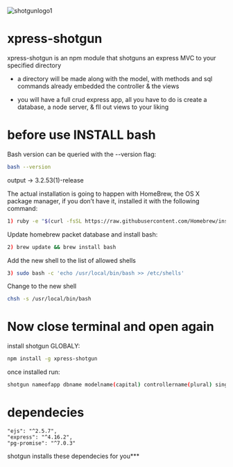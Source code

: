 ![shotgunlogo1](https://user-images.githubusercontent.com/31411569/34085495-c7f82124-e35f-11e7-97de-f0a36cd80ad2.png)


# xpress-shotgun
xpress-shotgun is an npm module that shotguns an express MVC to your specified directory
  
  * a directory will be made along with the model, with methods and sql commands already embedded
    the controller & the views
  
  * you will have a full crud express app, all you have to do is create a database, a node server, 
    & fll out views to your liking
    
# before use INSTALL bash

Bash version can be queried with the --version flag: 

```sh
bash --version
```
output -> 3.2.53(1)-release

The actual installation is going to happen with HomeBrew, the OS X package manager, if you don’t have it, installed it with the following command:
```sh
1) ruby -e "$(curl -fsSL https://raw.githubusercontent.com/Homebrew/install/master/install)"
```

Update homebrew packet database and install bash:
```sh
2) brew update && brew install bash
```

Add the new shell to the list of allowed shells
```sh
3) sudo bash -c 'echo /usr/local/bin/bash >> /etc/shells'
```
Change to the new shell
```sh
chsh -s /usr/local/bin/bash 
```

# Now close terminal and open again
install shotgun GLOBALY:
```sh
npm install -g xpress-shotgun 
```
once installed run:
```sh
shotgun nameofapp dbname modelname(capital) controllername(plural) singularRESPONSE
```
# dependecies

```ssh
"ejs": "^2.5.7",
"express": "^4.16.2",
"pg-promise": "^7.0.3"
```

shotgun installs these dependecies for you***
